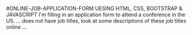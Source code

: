 #ONLINE-JOB-APPLICATION-FORM
UESING HTML, CSS, BOOTSTRAP &amp; JAVASCRIPT
 I'm filling in an application form to attend a conference in the US. ... does not have job titles, look at some descriptions of these job titles online ...
